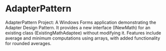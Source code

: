 # AdapterPattern
AdapterPattern Project: A Windows Forms application demonstrating the Adapter Design Pattern. It provides a new interface (INewMath) for an existing class (ExistingMathAdaptee) without modifying it. Features include average and minimum computations using arrays, with added functionality for rounded averages.
